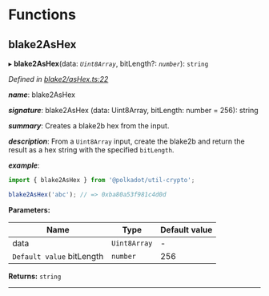 

# Functions

<a id="blake2ashex"></a>

##  blake2AsHex

▸ **blake2AsHex**(data: *`Uint8Array`*, bitLength?: *`number`*): `string`

*Defined in [blake2/asHex.ts:22](https://github.com/polkadot-js/common/blob/89030f4/packages/util-crypto/src/blake2/asHex.ts#L22)*

*__name__*: blake2AsHex

*__signature__*: blake2AsHex (data: Uint8Array, bitLength: number = 256): string

*__summary__*: Creates a blake2b hex from the input.

*__description__*: From a `Uint8Array` input, create the blake2b and return the result as a hex string with the specified `bitLength`.

*__example__*:   

```javascript
import { blake2AsHex } from '@polkadot/util-crypto';

blake2AsHex('abc'); // => 0xba80a53f981c4d0d
```

**Parameters:**

| Name | Type | Default value |
| ------ | ------ | ------ |
| data | `Uint8Array` | - |
| `Default value` bitLength | `number` | 256 |

**Returns:** `string`

___

